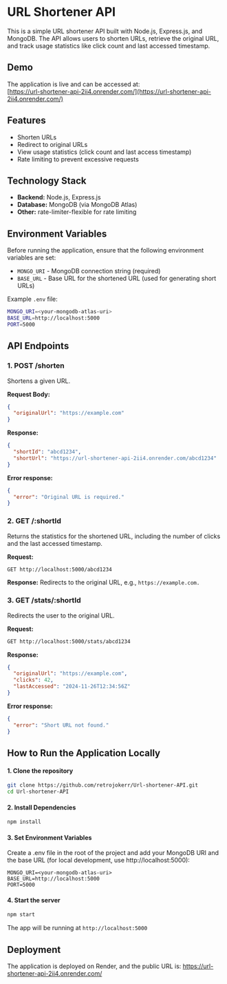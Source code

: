 # URL Shortener API

This is a simple URL shortener API built with Node.js, Express.js, and MongoDB. The API allows users to shorten URLs, retrieve the original URL, and track usage statistics like click count and last accessed timestamp.

## Demo

The application is live and can be accessed at:  
[https://url-shortener-api-2ii4.onrender.com/](https://url-shortener-api-2ii4.onrender.com/)

## Features

- Shorten URLs
- Redirect to original URLs
- View usage statistics (click count and last access timestamp)
- Rate limiting to prevent excessive requests

## Technology Stack

- **Backend:** Node.js, Express.js
- **Database:** MongoDB (via MongoDB Atlas)
- **Other:** rate-limiter-flexible for rate limiting

## Environment Variables

Before running the application, ensure that the following environment variables are set:

- `MONGO_URI` - MongoDB connection string (required)
- `BASE_URL` - Base URL for the shortened URL (used for generating short URLs)

Example `.env` file:
```bash
MONGO_URI=<your-mongodb-atlas-uri> 
BASE_URL=http://localhost:5000
PORT=5000
```
## API Endpoints

### 1. **POST /shorten**
Shortens a given URL.

**Request Body:**

```json
{
  "originalUrl": "https://example.com"
}
```
**Response:**
```json
{
  "shortId": "abcd1234",
  "shortUrl": "https://url-shortener-api-2ii4.onrender.com/abcd1234"
}
```
**Error response:**
```json
{
  "error": "Original URL is required."
}
```

### 2. **GET /:shortId**
Returns the statistics for the shortened URL, including the number of clicks and the last accessed timestamp.

**Request:**

```bash
GET http://localhost:5000/abcd1234

```
**Response:**
Redirects to the original URL, e.g., `https://example.com.`

### 3. **GET /stats/:shortId**
Redirects the user to the original URL.

**Request:**

```bash
GET http://localhost:5000/stats/abcd1234

```
**Response:**
```json
{
  "originalUrl": "https://example.com",
  "clicks": 42,
  "lastAccessed": "2024-11-26T12:34:56Z"
}
```
**Error response:**
```json
{
  "error": "Short URL not found."
}
```

## How to Run the Application Locally

#### 1. Clone the repository
```bash
git clone https://github.com/retrojokerr/Url-shortener-API.git
cd Url-shortener-API
```
#### 2. Install Dependencies
```bash
npm install
```
#### 3. Set Environment Variables
Create a .env file in the root of the project and add your MongoDB URI and the base URL (for local development, use http://localhost:5000):

```env
MONGO_URI=<your-mongodb-atlas-uri>
BASE_URL=http://localhost:5000
PORT=5000
```

#### 4. Start the server
```bash
npm start
```
The app will be running at `http://localhost:5000`

## Deployment

The application is deployed on Render, and the public URL is:
https://url-shortener-api-2ii4.onrender.com/


